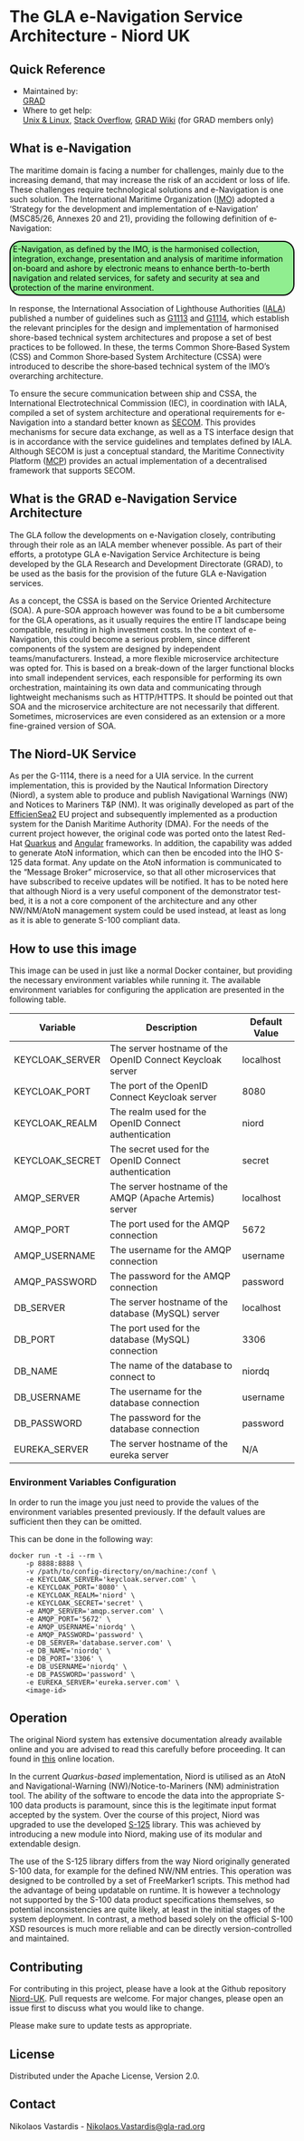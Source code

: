 # The GLA e-Navigation Service Architecture - Niord UK

## Quick Reference
* Maintained by:<br/>
[GRAD](https://www.gla-rad.org/)
* Where to get help:<br/>
[Unix & Linux](https://unix.stackexchange.com/help/on-topic),
[Stack Overflow](https://stackoverflow.com/help/on-topic),
[GRAD Wiki](https://rnavlab.gla-rad.org/wiki/E-Navigation_Service_Architecture)
(for GRAD members only)

## What is e-Navigation
The maritime domain is facing a number for challenges, mainly due to the
increasing demand, that may increase the risk of an accident or loss of life.
These challenges require technological solutions and e-Navigation is one such
solution. The International Maritime Organization ([IMO](https://www.imo.org/))
adopted a ‘Strategy for the development and implementation of e‐Navigation’
(MSC85/26, Annexes 20 and 21), providing the following definition of
e‐Navigation:

<div style="padding: 4px;
    background:lightgreen;
    border:2px;
    border-style:solid;
    border-radius:20px;
    color:black">
E-Navigation, as defined by the IMO, is the harmonised collection, integration,
exchange, presentation and analysis of maritime information on-board and ashore
by electronic means to enhance berth-to-berth navigation and related services,
for safety and security at sea and protection of the marine environment.
</div>

In response, the International Association of Lighthouse Authorities 
([IALA](https://www.iala-aism.org/)) published a number of guidelines such as 
[G1113](https://www.iala-aism.org/product/g1113/) and
[G1114](https://www.iala-aism.org/product/g1114/), which establish the relevant
principles for the design and implementation of harmonised shore-based technical
system architectures and propose a set of best practices to be followed. In
these, the terms Common Shore‐Based System (CSS) and Common Shore‐based System
Architecture (CSSA) were introduced to describe the shore‐based technical system
of the IMO’s overarching architecture.

To ensure the secure communication between ship and CSSA, the International
Electrotechnical Commission (IEC), in coordination with IALA, compiled a set of
system architecture and operational requirements for e-Navigation into a
standard better known as [SECOM](https://webstore.iec.ch/publication/64543).
This provides mechanisms for secure data exchange, as well as a TS interface
design that is in accordance with the service guidelines and templates defined
by IALA. Although SECOM is just a conceptual standard, the Maritime Connectivity
Platform ([MCP](https://maritimeconnectivity.net/)) provides an actual
implementation of a decentralised framework that supports SECOM.

## What is the GRAD e-Navigation Service Architecture

The GLA follow the developments on e-Navigation closely, contributing through
their role as an IALA member whenever possible. As part of their efforts, a
prototype GLA e-Navigation Service Architecture is being developed by the GLA
Research and Development Directorate (GRAD), to be used as the basis for the
provision of the future GLA e-Navigation services.

As a concept, the CSSA is based on the Service Oriented Architecture (SOA). A
pure-SOA approach however was found to be a bit cumbersome for the GLA
operations, as it usually requires the entire IT landscape being compatible,
resulting in high investment costs. In the context of e-Navigation, this could
become a serious problem, since different components of the system are designed
by independent teams/manufacturers. Instead, a more flexible microservice
architecture was opted for. This is based on a break-down of the larger
functional blocks into small independent services, each responsible for
performing its own orchestration, maintaining its own data and communicating
through lightweight mechanisms such as HTTP/HTTPS. It should be pointed out that
SOA and the microservice architecture are not necessarily that different.
Sometimes, microservices are even considered as an extension or a more
fine-grained version of SOA.

## The Niord-UK Service

As per the G-1114, there is a need for a UIA service. In the current
implementation, this is provided by the Nautical Information Directory (Niord),
a system able to produce and publish Navigational Warnings (NW) and Notices to
Mariners T&P (NM). It was originally developed as part of the
[EfficienSea2](https://efficiensea2.org/) EU  project and subsequently
implemented as a production system for the Danish Maritime Authority (DMA).
For the needs of the current project however, the original code was ported onto
the latest Red-Hat [Quarkus](https://quarkus.io/) and
[Angular](https://angular.io/) frameworks. In addition, the capability was added
to generate AtoN information, which can then be encoded into the IHO S-125 data
format. Any update on the AtoN information is communicated to the
“Message Broker” microservice, so that all other microservices that have
subscribed to receive updates will be notified. It has to be noted here that
although Niord is a very useful component of the demonstrator test-bed, it is a
not a core component of the architecture and any other NW/NM/AtoN management
system could be used instead, at least as long as it is able to generate S-100 
compliant data.

## How to use this image

This image can be used in just like a normal Docker container, but providing
the necessary environment variables while running it. The available environment
variables for configuring the application are presented in the following table.

| Variable        | Description                                               | Default Value |
|-----------------|-----------------------------------------------------------|---------------|
| KEYCLOAK_SERVER | The server hostname of the OpenID Connect Keycloak server | localhost     |
| KEYCLOAK_PORT   | The port of the OpenID Connect Keycloak server            | 8080          |
| KEYCLOAK_REALM  | The realm used for the OpenID Connect authentication      | niord         |
| KEYCLOAK_SECRET | The secret used for the OpenID Connect authentication     | secret        |
| AMQP_SERVER     | The server hostname of the AMQP (Apache Artemis) server   | localhost     |
| AMQP_PORT       | The port used for the AMQP connection                     | 5672          |
| AMQP_USERNAME   | The username for the AMQP connection                      | username      |
| AMQP_PASSWORD   | The password for the AMQP connection                      | password      |
| DB_SERVER       | The server hostname of the database (MySQL) server        | localhost     |
| DB_PORT         | The port used for the database (MySQL) connection         | 3306          |
| DB_NAME         | The name of the database to connect to                    | niordq        |
| DB_USERNAME     | The username for the database connection                  | username      |
| DB_PASSWORD     | The password for the database connection                  | password      |
| EUREKA_SERVER   | The server hostname of the eureka server                  | N/A           |

### Environment Variables Configuration

In order to run the image you just need to provide the values of the environment
variables presented previously. If the default values are sufficient then they
can be omitted.

This can be done in the following way:

    docker run -t -i --rm \
        -p 8888:8888 \
        -v /path/to/config-directory/on/machine:/conf \
        -e KEYCLOAK_SERVER='keycloak.server.com' \
        -e KEYCLOAK_PORT='8080' \
        -e KEYCLOAK_REALM='niord' \
        -e KEYCLOAK_SECRET='secret' \
        -e AMQP_SERVER='amqp.server.com' \
        -e AMQP_PORT='5672' \
        -e AMQP_USERNAME='niordq' \
        -e AMQP_PASSWORD='password' \
        -e DB_SERVER='database.server.com' \
        -e DB_NAME='niordq' \
        -e DB_PORT='3306' \
        -e DB_USERNAME='niordq' \
        -e DB_PASSWORD='password' \
        -e EUREKA_SERVER='eureka.server.com' \
        <image-id>

## Operation

The original Niord system has extensive documentation already available online
and you are advised to read this carefully before proceeding. It can found in
[this](https://docs.niord.org/) online location.

In the current *Quarkus-based* implementation, Niord is utilised as an AtoN and
Navigational-Warning (NW)/Notice-to-Mariners (NM) administration tool. The 
ability of the software to encode the data into the appropriate S-100 data
products is paramount, since this is the legitimate input format accepted by the
system. Over the course of this project, Niord was upgraded to use the developed
[S-125](https://github.com/gla-rad/S-125) library. This was achieved by
introducing a new module into Niord, making use of its modular and extendable
design.

The use of the S-125 library differs from the way Niord originally generated
S-100 data, for example for the defined NW/NM entries. This operation was
designed to be controlled by a set of FreeMarker1 scripts. This method had the
advantage of being updatable on runtime. It is however a technology not
supported by the S-100 data product specifications themselves, so potential
inconsistencies are quite likely, at least in the initial stages of the system
deployment. In contrast, a method based solely on the official S-100 XSD
resources is much more reliable and can be directly version-controlled and
maintained.

## Contributing
For contributing in this project, please have a look at the Github repository
[Niord-UK](https://github.com/gla-rad/niord-uk). Pull requests are welcome. For
major changes, please open an issue first to discuss what you would like to
change.

Please make sure to update tests as appropriate.

## License
Distributed under the Apache License, Version 2.0.

## Contact
Nikolaos Vastardis - 
[Nikolaos.Vastardis@gla-rad.org](mailto:Nikolaos.Vastardis@gla-rad.org)

